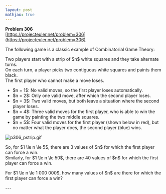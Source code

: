 ```yaml
---
layout: post
mathjax: true
---
```

**Problem 306**  
[https://projecteuler.net/problem=306](https://projecteuler.net/problem=306)

<p>The following game is a classic example of Combinatorial Game Theory:</p>

<p>Two players start with a strip of $n$ white squares and they take alternate turns.<br />
On each turn, a player picks two contiguous white squares and paints them black.<br />
The first player who cannot make a move loses.</p>

<ul>
<li>$n = 1$: No valid moves, so the first player loses automatically.</li>
<li>$n = 2$: Only one valid move, after which the second player loses.</li>
<li>$n = 3$: Two valid moves, but both leave a situation where the second player loses.</li>
<li>$n = 4$: Three valid moves for the first player, who is able to win the game by painting the two middle squares.</li>
<li>$n = 5$: Four valid moves for the first player (shown below in red), but no matter what the player does, the second player (blue) wins.</li>
</ul>

<div class="center"><img src="project/images/p306_pstrip.gif" class="dark_img" alt="p306_pstrip.gif" /></div>

<p>So, for $1 \le n \le 5$, there are 3 values of $n$ for which the first player can force a win.<br />
Similarly, for $1 \le n \le 50$, there are 40 values of $n$ for which the first player can force a win.</p>

<p>For $1 \le n \le 1 000 000$, how many values of $n$ are there for which the first player can force a win?</p>
---
